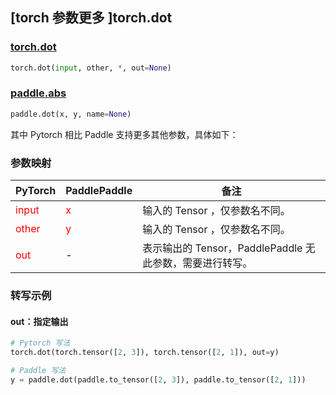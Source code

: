 ## [torch 参数更多 ]torch.dot

### [torch.dot](https://pytorch.org/docs/stable/generated/torch.dot.html?highlight=dot#torch.dot)

```python
torch.dot(input, other, *, out=None)
```

### [paddle.abs](https://www.paddlepaddle.org.cn/documentation/docs/zh/api/paddle/dot_cn.html#dot)

```python
paddle.dot(x, y, name=None)
```

其中 Pytorch 相比 Paddle 支持更多其他参数，具体如下：

### 参数映射
| PyTorch       | PaddlePaddle | 备注                                                   |
| ------------- | ------------ | ------------------------------------------------------ |
| <font color='red'> input </font>         | <font color='red'> x </font>            | 输入的 Tensor ，仅参数名不同。                                     |
| <font color='red'> other </font>         | <font color='red'> y </font>            | 输入的 Tensor ，仅参数名不同。                                     |
| <font color='red'> out </font>           | -                                       | 表示输出的 Tensor，PaddlePaddle 无此参数，需要进行转写。              |


### 转写示例

#### out：指定输出
```python
# Pytorch 写法
torch.dot(torch.tensor([2, 3]), torch.tensor([2, 1]), out=y)

# Paddle 写法
y = paddle.dot(paddle.to_tensor([2, 3]), paddle.to_tensor([2, 1]))
```

